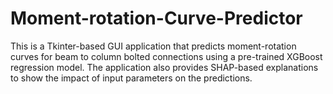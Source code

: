 # Moment-rotation-Curve-Predictor
This is a Tkinter-based GUI application that predicts moment-rotation curves for beam to column bolted connections using a pre-trained XGBoost regression model. The application also provides SHAP-based explanations to show the impact of input parameters on the predictions.
